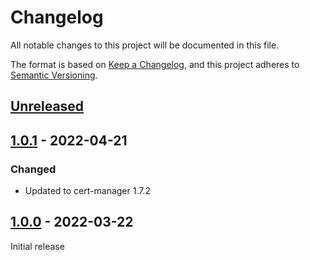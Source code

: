 # Changelog

All notable changes to this project will be documented in this file.

The format is based on [Keep a Changelog](https://keepachangelog.com/en/1.0.0/),
and this project adheres to [Semantic Versioning](https://semver.org/spec/v2.0.0.html).

## [Unreleased]

## [1.0.1] - 2022-04-21

### Changed

- Updated to cert-manager 1.7.2

## [1.0.0] - 2022-03-22

Initial release

[unreleased]: https://github.com/karavel-io/platform-component-cert-manager/compare/1.0.2...HEAD
[1.0.1]: https://github.com/karavel-io/platform-component-cert-manager/compare/1.0.0...1.0.1
[1.0.0]: https://github.com/karavel-io/platform-component-cert-manager/releases/tag/1.0.0

